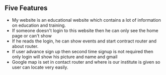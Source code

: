 ## Five Features

- My website is an educational website which contains a lot of information on education and training.
- If someone doesn't login to this website then he can only see the home page or can't show
- If he reads the login, he can show events and start contract router and about router.
- If user advance sign up then second time signup is not required then only login will show his picture and name and gmail
- Google map is set in contact router and where is our institute is given so user can locate very easily.
